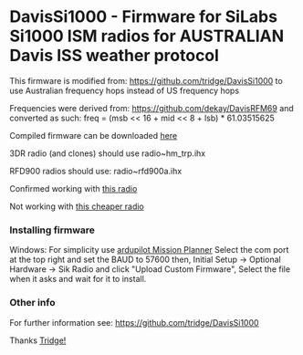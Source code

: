 # DavisSi1000 - Firmware for SiLabs Si1000 ISM radios for AUSTRALIAN Davis ISS weather protocol

This firmware is modified from: https://github.com/tridge/DavisSi1000
to use Australian frequency hops instead of US frequency hops

Frequencies were derived from: https://github.com/dekay/DavisRFM69
and converted as such:
freq = (msb << 16 + mid << 8 + lsb) * 61.03515625

Compiled firmware can be downloaded [here](https://sabercathost.com/folder/84109/DavisSi1000AU)

3DR radio (and clones) should use radio~hm_trp.ihx 

RFD900 radios should use: radio~rfd900a.ihx

Confirmed working with [this radio](https://www.amazon.com.au/Readytosky-Telemetry-915Mhz-pixhawk-controller/dp/B01DHV4DVA/ref=sr_1_fkmr0_1?ie=UTF8&qid=1528870379&sr=8-1-fkmr0&keywords=YKS+3DR+Radio+Telemetry+Kit+915Mhz+Module+Open+Source+for+APM+2.6+2.8+Pixhawk+RC+Quadcopter)

Not working with [this cheaper radio](https://www.ebay.com/p/3dr-Radio-Telemetry-Kit-915mhz-Module-Open-Source-for-Apm2-52-2-6-2-8-Pixhawk-US/509699912?iid=263577076048&chn=ps)

### Installing firmware
Windows:
For simplicity use [ardupilot Mission Planner](http://ardupilot.org/planner/)
Select the com port at the top right and set the BAUD to 57600 then,
Initial Setup -> Optional Hardware -> Sik Radio and click "Upload Custom Firmware",
Select the file when it asks and wait for it to install.

### Other info

For further information see: https://github.com/tridge/DavisSi1000

Thanks [Tridge!](https://github.com/tridge)